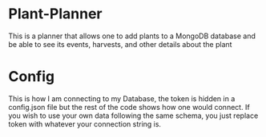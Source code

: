 # Plant-Planner
This is a planner that allows one to add plants to a MongoDB database and be able to see its events, harvests, and other details about the plant

# Config
This is how I am connecting to my Database, the token is hidden in a config.json file but the rest of the code shows how one would connect.
If you wish to use your own data following the same schema, you just replace token with whatever your connection string is.

# 
